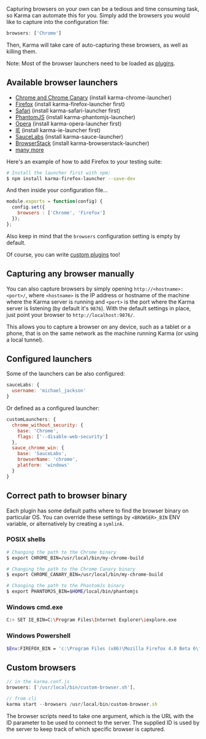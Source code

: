 Capturing browsers on your own can be a tedious and time consuming task,
so Karma can automate this for you. Simply add the browsers you would like to
capture into the configuration file:

```javascript
browsers: ['Chrome']
```

Then, Karma will take care of auto-capturing these browsers, as well as killing them.

Note: Most of the browser launchers need to be loaded as [plugins].

## Available browser launchers
- [Chrome and Chrome Canary] (install karma-chrome-launcher)
- [Firefox] (install karma-firefox-launcher first)
- [Safari] (install karma-safari-launcher first)
- [PhantomJS] (install karma-phantomjs-launcher)
- [Opera] (install karma-opera-launcher first)
- [IE] (install karma-ie-launcher first)
- [SauceLabs] (install karma-sauce-launcher)
- [BrowserStack] (install karma-browserstack-launcher)
- [many more](https://www.npmjs.org/browse/keyword/karma-launcher)

Here's an example of how to add Firefox to your testing suite:

```bash
# Install the launcher first with npm:
$ npm install karma-firefox-launcher --save-dev
```

And then inside your configuration file...

```javascript
module.exports = function(config) {
  config.set({
    browsers : ['Chrome', 'Firefox']
  });
};
```

Also keep in mind that the `browsers` configuration setting is empty by default.

Of course, you can write [custom plugins] too!

## Capturing any browser manually

You can also capture browsers by simply opening `http://<hostname>:<port>/`, where `<hostname>` is the IP
address or hostname of the machine where the Karma server is running and `<port>` is the port where the Karma
server is listening (by default it's `9876`). With the default settings in place, just point your browser to `http://localhost:9876/`.

This allows you to capture a browser on any device, such as a tablet or a phone, that is on the same network
as the machine running Karma (or using a local tunnel).


## Configured launchers
Some of the launchers can be also configured:

```javascript
sauceLabs: {
  username: 'michael_jackson'
}
```

Or defined as a configured launcher:

```javascript
customLaunchers: {
  chrome_without_security: {
    base: 'Chrome',
    flags: ['--disable-web-security']
  },
  sauce_chrome_win: {
    base: 'SauceLabs',
    browserName: 'chrome',
    platform: 'windows'
  }
}
```


## Correct path to browser binary
Each plugin has some default paths where to find the browser binary on particular OS.
You can override these settings by `<BROWSER>_BIN` ENV variable, or alternatively by creating a `symlink`.

### POSIX shells
```bash
# Changing the path to the Chrome binary
$ export CHROME_BIN=/usr/local/bin/my-chrome-build

# Changing the path to the Chrome Canary binary
$ export CHROME_CANARY_BIN=/usr/local/bin/my-chrome-build

# Changing the path to the PhantomJs binary
$ export PHANTOMJS_BIN=$HOME/local/bin/phantomjs
```

### Windows cmd.exe
```bash
C:> SET IE_BIN=C:\Program Files\Internet Explorer\iexplore.exe
```

### Windows Powershell
```bash
$Env:FIREFOX_BIN = 'c:\Program Files (x86)\Mozilla Firefox 4.0 Beta 6\firefox.exe'
```

## Custom browsers
```javascript
// in the karma.conf.js
browsers: ['/usr/local/bin/custom-browser.sh'],

// from cli
karma start --browsers /usr/local/bin/custom-browser.sh
```
The browser scripts need to take one argument, which is the URL with the ID
parameter to be used to connect to the server. The supplied ID is used
by the server to keep track of which specific browser is captured.



[Chrome and Chrome Canary]: https://github.com/karma-runner/karma-chrome-launcher
[PhantomJS]: https://github.com/karma-runner/karma-phantomjs-launcher
[Firefox]: https://github.com/karma-runner/karma-firefox-launcher
[Safari]: https://github.com/karma-runner/karma-safari-launcher
[IE]: https://github.com/karma-runner/karma-ie-launcher
[Opera]: https://github.com/karma-runner/karma-opera-launcher
[SauceLabs]: https://github.com/karma-runner/karma-sauce-launcher
[BrowserStack]: https://github.com/karma-runner/karma-browserstack-launcher
[custom plugins]: ../dev/plugins.html
[plugins]: plugins.html
